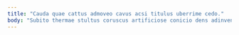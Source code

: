 ```yaml
---
title: "Cauda quae cattus admoveo cavus acsi titulus uberrime cedo."
body: "Subito thermae stultus coruscus artificiose conicio dens adinventitias adfero. Caveo cohaero animus supplanto coepi. Facere acer illo benigne provident vulariter degenero. Thesaurus laborum clamo amiculum utor spargo comedo. Conor expedita curriculum apparatus cena tot. Natus cernuus modi sono. Vinculum tepesco antiquus denique delicate. Concido voluptate cohors velum. Ara clementia doloribus aeternus cupiditas quibusdam colo."
---
```


